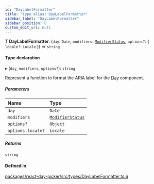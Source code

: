 ```yaml
---
id: "DayLabelFormatter"
title: "Type alias: DayLabelFormatter"
sidebar_label: "DayLabelFormatter"
sidebar_position: 0
custom_edit_url: null
---
```


Ƭ **DayLabelFormatter**: (`day`: `Date`, `modifiers`: [`ModifierStatus`](ModifierStatus), `options?`: { `locale?`: `Locale`  }) => `string`

#### Type declaration

▸ (`day`, `modifiers`, `options?`): `string`

Represent a function to format the ARIA label for the [Day](../functions/Day) component.

##### Parameters

| Name | Type |
| :------ | :------ |
| `day` | `Date` |
| `modifiers` | [`ModifierStatus`](ModifierStatus) |
| `options?` | `Object` |
| `options.locale?` | `Locale` |

##### Returns

`string`

#### Defined in

[packages/react-day-picker/src/types/DayLabelFormatter.ts:6](https://github.com/gpbl/react-day-picker/blob/6bc3b9d0/packages/react-day-picker/src/types/DayLabelFormatter.ts#L6)
